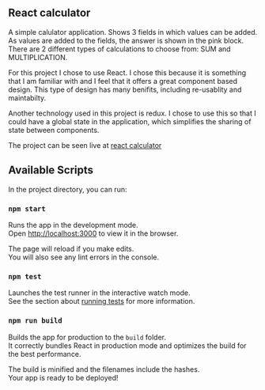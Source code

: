 ## React calculator
A simple calulator application. Shows 3 fields in which values can be added. As values are added to the fields, the answer is shown in the pink block.
There are 2 different types of calculations to choose from: SUM and MULTIPLICATION.

For this project I chose to use React. I chose this because it is something that I am familiar with and I feel that it offers a great component based design. This type of design has many benifits, including re-usablity and maintabilty.

Another technology used in this project is redux. I chose to use this so that I could have a global state in the application, which simplifies the sharing of state between components.

The project can be seen live at [react calculator](https://jasoncarty.github.io/react-calculator/)

## Available Scripts

In the project directory, you can run:

### `npm start`

Runs the app in the development mode.<br>
Open [http://localhost:3000](http://localhost:3000) to view it in the browser.

The page will reload if you make edits.<br>
You will also see any lint errors in the console.

### `npm test`

Launches the test runner in the interactive watch mode.<br>
See the section about [running tests](https://facebook.github.io/create-react-app/docs/running-tests) for more information.

### `npm run build`

Builds the app for production to the `build` folder.<br>
It correctly bundles React in production mode and optimizes the build for the best performance.

The build is minified and the filenames include the hashes.<br>
Your app is ready to be deployed!
